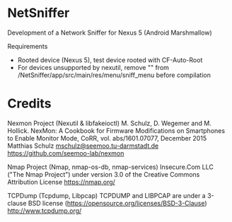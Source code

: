 # NetSniffer

Development of a Network Sniffer for Nexus 5 (Android Marshmallow)

Requirements
- Rooted device (Nexus 5), test device rooted with CF-Auto-Root 
- For devices unsupported by nexutil, remove "<item android:id="@+id/start_mon" android:title="@string/start_live"/>" from /NetSniffer/app/src/main/res/menu/sniff_menu before compilation

# Credits
Nexmon Project (Nexutil & libfakeioctl)
M. Schulz, D. Wegemer and M. Hollick. NexMon: A Cookbook for Firmware Modifications on Smartphones to Enable Monitor Mode, CoRR, vol. abs/1601.07077, December 2015
Matthias Schulz mschulz@seemoo.tu-darmstadt.de
https://github.com/seemoo-lab/nexmon 

Nmap Project (Nmap, nmap-os-db, nmap-services)
Insecure.Com LLC ("The Nmap Project") under version 3.0 of the Creative Commons Attribution License
https://nmap.org/


TCPDump (Tcpdump, Libpcap)
TCPDUMP and LIBPCAP are under a 3-clause BSD license (https://opensource.org/licenses/BSD-3-Clause)
http://www.tcpdump.org/ 
